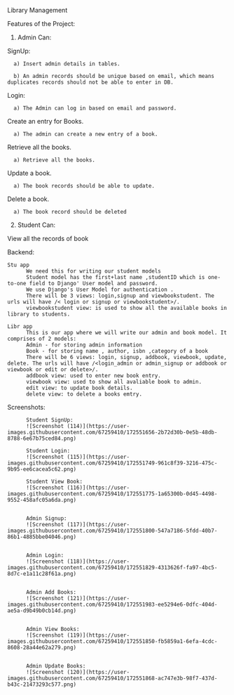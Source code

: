 
Library Management

Features of the Project:
1. Admin Can:

  SignUp:
  
      a) Insert admin details in tables.
  
      b) An admin records should be unique based on email, which means duplicates records should not be able to enter in DB.
  
  Login:
  
      a) The Admin can log in based on email and password.
  
  Create an entry for Books.
  
      a) The admin can create a new entry of a book.

  Retrieve all the books.
  
      a) Retrieve all the books.

  Update a book.
  
      a) The book records should be able to update.
      
  Delete a book.
  
      a) The book record should be deleted
      
2. Student Can:

  View all the records of book
  

Backend:

    Stu app
          We need this for writing our student models 
          Student model has the first+last name ,studentID which is one-to-one field to Django' User model and password. 
          We use Django's User Model for authentication . 
          There will be 3 views: login,signup and viewbookstudent. The urls will have /< login or signup or viewbookstudent>/.
          viewbookstudent view: is used to show all the available books in library to students.
          
    Libr app
          This is our app where we will write our admin and book model. It comprises of 2 models:
          Admin - for storing admin information
          Book - for storing name , author, isbn ,category of a book
          There will be 6 views: login, signup, addbook, viewbook, update, delete. The urls will have /<login_admin or admin_signup or addbook or viewbook or edit or delete>/.
          addbook view: used to enter new book entry.
          viewbook view: used to show all avaliable book to admin.
          edit view: to update book details.
          delete view: to delete a books emtry.
          
 Screenshots:
 
          Student SignUp:
          ![Screenshot (114)](https://user-images.githubusercontent.com/67259410/172551656-2b72d30b-0e5b-48db-8788-6e67b75ced84.png)
        
          Student Login:
          ![Screenshot (115)](https://user-images.githubusercontent.com/67259410/172551749-961c8f39-3216-475c-9b95-ee6cacea5c62.png)
          
          Student View Book:
          ![Screenshot (116)](https://user-images.githubusercontent.com/67259410/172551775-1a65300b-0d45-4498-9552-458afc05a6da.png)

          
          Admin Signup:
          ![Screenshot (117)](https://user-images.githubusercontent.com/67259410/172551800-547a7186-5fdd-40b7-86b1-4885bbe04046.png)

          
          Admin Login:
          ![Screenshot (118)](https://user-images.githubusercontent.com/67259410/172551829-4313626f-fa97-4bc5-8d7c-e1a11c28f61a.png)

          
          Admin Add Books:
          ![Screenshot (121)](https://user-images.githubusercontent.com/67259410/172551983-ee5294e6-0dfc-404d-ae5a-d9b49b0cb14d.png)

          
          Admin View Books:
          ![Screenshot (119)](https://user-images.githubusercontent.com/67259410/172551850-fb5859a1-6efa-4cdc-8608-28a44e62a279.png)

          
          Admin Update Books:
          ![Screenshot (120)](https://user-images.githubusercontent.com/67259410/172551868-ac747e3b-98f7-437d-b43c-21473293c577.png)

          
          
          

          
